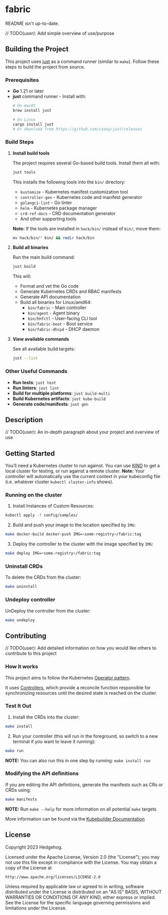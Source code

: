 # fabric

README isn't up-to-date.

// TODO(user): Add simple overview of use/purpose

## Building the Project

This project uses [just](https://github.com/casey/just) as a command
runner (similar to `make`). Follow these steps to build the project from
source.

### Prerequisites

- **Go** 1.21 or later
- **just** command runner - Install with:
  ```sh
  # On macOS
  brew install just

  # On Linux
  cargo install just
  # Or download from https://github.com/casey/just/releases
  ```
### Build Steps

1. **Install build tools**

   The project requires several Go-based build tools. Install them all with:
   ```sh
   just tools
   ```

   This installs the following tools into the `bin/` directory:
   - `kustomize` - Kubernetes manifest customization tool
   - `controller-gen` - Kubernetes code and manifest generator
   - `golangci-lint` - Go linter
   - `helm` - Kubernetes package manager
   - `crd-ref-docs` - CRD documentation generator
   - And other supporting tools

   **Note:** If the tools are installed in `hack/bin/` instead of `bin/`, move them:
   ```sh
   mv hack/bin/* bin/ && rmdir hack/bin
   ```

2. **Build all binaries**

   Run the main build command:
   ```sh
   just build
   ```

   This will:
   - Format and vet the Go code
   - Generate Kubernetes CRDs and RBAC manifests
   - Generate API documentation
   - Build all binaries for Linux/amd64:
     - `bin/fabric` - Main controller
     - `bin/agent` - Agent binary
     - `bin/hhfctl` - User-facing CLI tool
     - `bin/fabric-boot` - Boot service
     - `bin/fabric-dhcpd` - DHCP daemon

3. **View available commands**

   See all available build targets:
   ```sh
   just --list
   ```

### Other Useful Commands

- **Run tests**: `just test`
- **Run linters**: `just lint`
- **Build for multiple platforms**: `just build-multi`
- **Build Kubernetes artifacts**: `just kube-build`
- **Generate code/manifests**: `just gen`

## Description
// TODO(user): An in-depth paragraph about your project and overview of use

## Getting Started
You’ll need a Kubernetes cluster to run against. You can use [KIND](https://sigs.k8s.io/kind) to get a local cluster for testing, or run against a remote cluster.
**Note:** Your controller will automatically use the current context in your kubeconfig file (i.e. whatever cluster `kubectl cluster-info` shows).

### Running on the cluster
1. Install Instances of Custom Resources:

```sh
kubectl apply -f config/samples/
```

2. Build and push your image to the location specified by `IMG`:

```sh
make docker-build docker-push IMG=<some-registry>/fabric:tag
```

3. Deploy the controller to the cluster with the image specified by `IMG`:

```sh
make deploy IMG=<some-registry>/fabric:tag
```

### Uninstall CRDs
To delete the CRDs from the cluster:

```sh
make uninstall
```

### Undeploy controller
UnDeploy the controller from the cluster:

```sh
make undeploy
```

## Contributing
// TODO(user): Add detailed information on how you would like others to contribute to this project

### How it works
This project aims to follow the Kubernetes [Operator pattern](https://kubernetes.io/docs/concepts/extend-kubernetes/operator/).

It uses [Controllers](https://kubernetes.io/docs/concepts/architecture/controller/),
which provide a reconcile function responsible for synchronizing resources until the desired state is reached on the cluster.

### Test It Out
1. Install the CRDs into the cluster:

```sh
make install
```

2. Run your controller (this will run in the foreground, so switch to a new terminal if you want to leave it running):

```sh
make run
```

**NOTE:** You can also run this in one step by running: `make install run`

### Modifying the API definitions
If you are editing the API definitions, generate the manifests such as CRs or CRDs using:

```sh
make manifests
```

**NOTE:** Run `make --help` for more information on all potential `make` targets

More information can be found via the [Kubebuilder Documentation](https://book.kubebuilder.io/introduction.html)

## License

Copyright 2023 Hedgehog.

Licensed under the Apache License, Version 2.0 (the "License");
you may not use this file except in compliance with the License.
You may obtain a copy of the License at

    http://www.apache.org/licenses/LICENSE-2.0

Unless required by applicable law or agreed to in writing, software
distributed under the License is distributed on an "AS IS" BASIS,
WITHOUT WARRANTIES OR CONDITIONS OF ANY KIND, either express or implied.
See the License for the specific language governing permissions and
limitations under the License.

